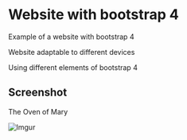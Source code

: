 # Website with bootstrap 4
Example of a website with bootstrap 4

Website adaptable to different devices

Using different elements of bootstrap 4

## Screenshot

The Oven of Mary

![Imgur](https://i.imgur.com/F6ucnkm.png)
